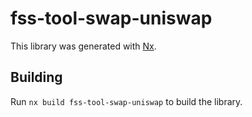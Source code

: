 # fss-tool-swap-uniswap

This library was generated with [Nx](https://nx.dev).

## Building

Run `nx build fss-tool-swap-uniswap` to build the library.
